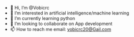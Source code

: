 - 👋 Hi, I’m @Vobicrc
- 👀 I’m interested in artificial intelligence/machine learning 
- 🌱 I’m currently learning python 
- 💞️ I’m looking to collaborate on App development
- 📫 How to reach me email: vobicrc20@Gail.com

<!---
Vobicrc/Vobicrc is a ✨ special ✨ repository because its `README.md` (this file) appears on your GitHub profile.
You can click the Preview link to take a look at your changes.
--->
